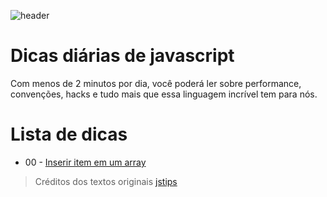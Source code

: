 ![header](https://raw.githubusercontent.com/loverajoel/jstips/gh-pages/resources/jstips-header-blog.gif)

# Dicas diárias de javascript
Com menos de 2 minutos por dia, você poderá ler sobre performance, convenções, hacks e tudo mais que essa linguagem incrível tem para nós.

# Lista de dicas

- 00 - [Inserir item em um array](https://github.com/hevertoncastro/dicas-js/blob/master/_posts/inserir-item-em-um-array.md)

> Créditos dos textos originais [jstips](https://github.com/loverajoel/jstips)
